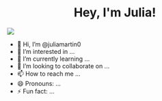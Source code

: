 <div align='center'>
<h1 align='center'>Hey, I'm Julia!
</div>
<img src=https://drive.google.com/file/d/1c8Ak49D7pwJT9GXZXBzZL8T_PPyyRZIb/view?usp=sharing>






- 👋 Hi, I’m @juliamartin0
- 👀 I’m interested in ...
- 🌱 I’m currently learning ...
- 💞️ I’m looking to collaborate on ...
- 📫 How to reach me ...
- 😄 Pronouns: ...
- ⚡ Fun fact: ...

<!---
juliamartin0/juliamartin0 is a ✨ special ✨ repository because its `README.md` (this file) appears on your GitHub profile.
You can click the Preview link to take a look at your changes.
--->
